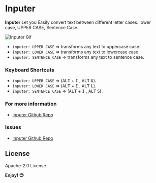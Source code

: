 
# Inputer

**Inputer** Let you Easily convert text between different letter cases: lower case, UPPER CASE, Sentence Case.

![Inputer Gif](https://syphersamurai.github.io/inputer/images/Screenshot/inputer.gif)



* `inputer: UPPER CASE` =>  transforms any text to uppercase case.
* `inputer: LOWER CASE` =>  transforms any text to lowercase case.
* `inputer: SENTENCE CASE` =>  transforms any text to sentence case.



### Keyboard Shortcuts 




* `inputer: UPPER CASE` =>   (<kbd>ALT</kbd> + <kbd>I</kbd> ,   <kbd>ALT</kbd> <kbd>U</kbd>).
* `inputer: LOWER CASE` =>  (<kbd>ALT</kbd> + <kbd>I</kbd> ,   <kbd>ALT</kbd> <kbd>L</kbd>).
* `inputer: SENTENCE CASE` =>   (<kbd>ALT</kbd> + <kbd>I</kbd> ,   <kbd>ALT</kbd> <kbd>S</kbd>).




### For more information

* [Inputer Github Repo](https://github.com/syphersamurai/inputer)

### Issues
* [Inputer Github Repo](https://github.com/syphersamurai/inputer/issues)


License
----

 Apache-2.0 License 

**Enjoy! 😊**